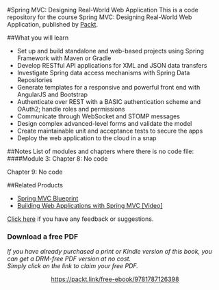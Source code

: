 #Spring MVC: Designing Real-World Web Application
This is a code repository for the course Spring MVC: Designing Real-World Web Application, published by [Packt](https://www.packtpub.com/).

##What you will learn
* Set up and build standalone and web-based projects using Spring Framework with Maven or Gradle
* Develop RESTful API applications for XML and JSON data transfers
* Investigate Spring data access mechanisms with Spring Data Repositories
* Generate templates for a responsive and powerful front end with AngularJS and Bootstrap
* Authenticate over REST with a BASIC authentication scheme and OAuth2; handle roles and permissions
* Communicate through WebSocket and STOMP messages
* Design complex advanced-level forms and validate the model
* Create maintainable unit and acceptance tests to secure the apps
* Deploy the web application to the cloud in a snap

##Notes
List of modules and chapters where there is no code file:
####Module 3:
Chapter 8: No code

Chapter 9: No code

##Related Products
* [Spring MVC Blueprint](https://www.packtpub.com/application-development/spring-mvc-blueprints?utm_source=github&utm_campaign=9781785888274&utm_medium=repository)
* [Building Web Applications with Spring MVC [Video]](https://www.packtpub.com/web-development/building-web-applications-spring-mvc-video?utm_source=github&utm_campaign=9781783286539&utm_medium=repository)

[Click here](https://docs.google.com/forms/d/e/1FAIpQLSe5qwunkGf6PUvzPirPDtuy1Du5Rlzew23UBp2S-P3wB-GcwQ/viewform) if you have any feedback or suggestions.
### Download a free PDF

 <i>If you have already purchased a print or Kindle version of this book, you can get a DRM-free PDF version at no cost.<br>Simply click on the link to claim your free PDF.</i>
<p align="center"> <a href="https://packt.link/free-ebook/9781787126398">https://packt.link/free-ebook/9781787126398 </a> </p>
